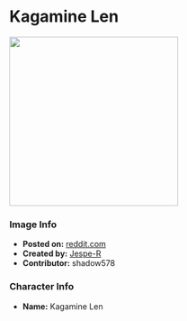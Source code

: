# Kagamine Len

<img src="https://raw.githubusercontent.com/shadow578/Project-Padoru/master/Padoru/U_Jespe-R/vocaloid-kagamine-len.png" height="300">

### Image Info
* **Posted on:**     [reddit.com](https://www.reddit.com/r/Padoru/comments/g49g4o/daily_padoru_110_kagamine_len_vocaloid/)
* **Created by:**    [Jespe-R](https://github.com/shadow578/Project-Padoru/blob/master/table-of-contents/creators/JespeR.md)
* **Contributor:**   shadow578

### Character Info
* **Name:**   Kagamine Len


